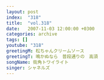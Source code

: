 ```yaml
---
layout: post
index:  "318"
title:  "vol.318"
date:   2007-11-03 12:00:00 +0300
categories: archive
tags: []
youtube: "318"
greetingM: 松ちゃんクリームソース
greetingT: 鳴かぬなら　普段通りの　高須
songName: 街角トワイライト
singer: シャネルズ
---
```

